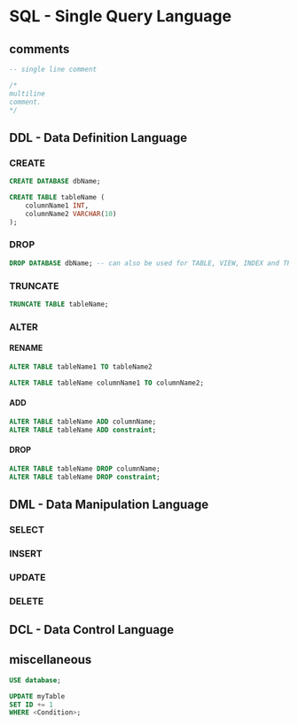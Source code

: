 <!-- 
https://www.freecodecamp.org/news/learn-sql-in-10-minutes/
https://www.sqltutorial.org/sql-cheat-sheet/
https://www.programiz.com/sql/data-types
https://www.scaler.com/topics/ddl-dml-dcl/
 -->
 
# SQL - Single Query Language

## comments

```sql
-- single line comment
```

```sql
/*
multiline 
comment.
*/
```

## DDL - Data Definition Language

### CREATE
```sql
CREATE DATABASE dbName;
```

```sql
CREATE TABLE tableName (
    columnName1 INT,
    columnName2 VARCHAR(10)
);
```

### DROP
```sql
DROP DATABASE dbName; -- can also be used for TABLE, VIEW, INDEX and TRIGGER
```

### TRUNCATE
```sql
TRUNCATE TABLE tableName;
```

### ALTER

#### RENAME
```sql
ALTER TABLE tableName1 TO tableName2

ALTER TABLE tableName columnName1 TO columnName2;
```

#### ADD
```sql
ALTER TABLE tableName ADD columnName;
ALTER TABLE tableName ADD constraint;
```

#### DROP
```sql
ALTER TABLE tableName DROP columnName;
ALTER TABLE tableName DROP constraint;
```

## DML - Data Manipulation Language
### SELECT
### INSERT
### UPDATE
### DELETE

## DCL - Data Control Language

## miscellaneous
```sql
USE database;

UPDATE myTable
SET ID += 1
WHERE <Condition>;
```
